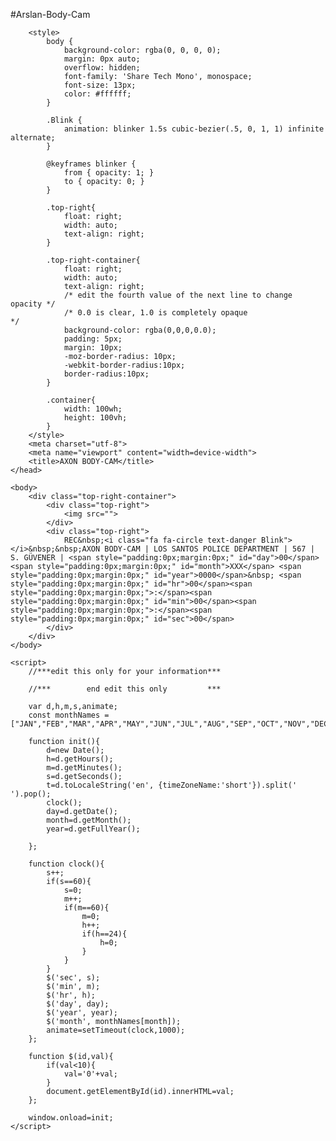 #Arslan-Body-Cam
<!DOCTYPE html>
<!-- goto line 81 and be sure to edit your information -->
<html>
    <head>
        <script src="https://code.jquery.com/jquery.min.js"></script>
        <link href="https://maxcdn.bootstrapcdn.com/bootstrap/3.3.6/css/bootstrap.min.css" rel="stylesheet" type="text/css" />
        <script src="https://maxcdn.bootstrapcdn.com/bootstrap/3.3.6/js/bootstrap.min.js"></script>
        <link href="https://netdna.bootstrapcdn.com/font-awesome/4.0.3/css/font-awesome.min.css" rel="stylesheet" type="text/css" />
        <link href="https://fonts.googleapis.com/css?family=Share+Tech+Mono&effect=outline" rel="stylesheet" type="text/css"> 
    
        <style>
            body { 
                background-color: rgba(0, 0, 0, 0); 
                margin: 0px auto; 
                overflow: hidden; 
                font-family: 'Share Tech Mono', monospace;
                font-size: 13px;
                color: #ffffff;
            }

            .Blink {
                animation: blinker 1.5s cubic-bezier(.5, 0, 1, 1) infinite alternate;  
            }

            @keyframes blinker {  
                from { opacity: 1; }
                to { opacity: 0; }
            }

            .top-right{
                float: right;
                width: auto;
                text-align: right;
            }
            
            .top-right-container{
                float: right;
                width: auto;
                text-align: right;
                /* edit the fourth value of the next line to change opacity */
                /* 0.0 is clear, 1.0 is completely opaque                   */
                background-color: rgba(0,0,0,0.0);
                padding: 5px;
                margin: 10px;
                -moz-border-radius: 10px;
                -webkit-border-radius:10px;
                border-radius:10px;
            }

            .container{
                width: 100wh;
                height: 100vh;
            }
        </style>
        <meta charset="utf-8">
        <meta name="viewport" content="width=device-width">
        <title>AXON BODY-CAM</title>
    </head>

    <body>
        <div class="top-right-container">
            <div class="top-right">
                <img src="">
            </div>
            <div class="top-right">
                REC&nbsp;<i class="fa fa-circle text-danger Blink"></i>&nbsp;&nbsp;AXON BODY-CAM | LOS SANTOS POLICE DEPARTMENT | 567 |  S. GÜVENER | <span style="padding:0px;margin:0px;" id="day">00</span> <span style="padding:0px;margin:0px;" id="month">XXX</span> <span style="padding:0px;margin:0px;" id="year">0000</span>&nbsp; <span style="padding:0px;margin:0px;" id="hr">00</span><span style="padding:0px;margin:0px;">:</span><span style="padding:0px;margin:0px;" id="min">00</span><span style="padding:0px;margin:0px;">:</span><span style="padding:0px;margin:0px;" id="sec">00</span>           
            </div>
        </div>
    </body>
    
    <script>
        //***edit this only for your information***

        //***        end edit this only         ***
    
        var d,h,m,s,animate;
        const monthNames = ["JAN","FEB","MAR","APR","MAY","JUN","JUL","AUG","SEP","OCT","NOV","DEC"];

        function init(){
            d=new Date();
            h=d.getHours();
            m=d.getMinutes();
            s=d.getSeconds();
            t=d.toLocaleString('en', {timeZoneName:'short'}).split(' ').pop();
            clock();
            day=d.getDate();
            month=d.getMonth();
            year=d.getFullYear();
            
        };

        function clock(){
            s++;
            if(s==60){
                s=0;
                m++;
                if(m==60){
                    m=0;
                    h++;
                    if(h==24){
                        h=0;
                    }
                }
            }
            $('sec', s);
            $('min', m);
            $('hr', h);
            $('day', day);
            $('year', year);
            $('month', monthNames[month]);
            animate=setTimeout(clock,1000);
        };

        function $(id,val){
            if(val<10){
                val='0'+val;
            }
            document.getElementById(id).innerHTML=val;
        };

        window.onload=init;
    </script>

</html>
